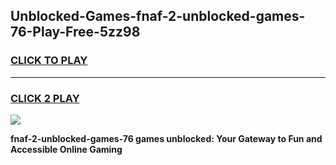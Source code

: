 
## Unblocked-Games-fnaf-2-unblocked-games-76-Play-Free-5zz98
<h3>
<a href="https://premium76.site?title=fnaf-2-unblocked-games-76&ref=21A">CLICK TO PLAY</a></h3>
<hr>

<h3>
<a href="https://premium76.site?title=fnaf-2-unblocked-games-76&ref=21A">CLICK 2 PLAY</a>
  
</h3>

<a href="https://premium76.site?title=fnaf-2-unblocked-games-76&ref=21A"><img src="https://clearcache.store/games.png"></a>


**fnaf-2-unblocked-games-76 games unblocked: Your Gateway to Fun and Accessible Online Gaming**
